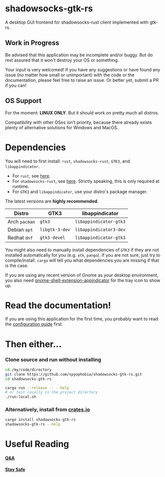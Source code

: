 # shadowsocks-gtk-rs

A desktop GUI frontend for shadowsocks-rust client implemented with gtk-rs.

## Work in Progress

Be advised that this application may be incomplete and/or buggy. But do rest assured that it won't destroy your OS or something.

Your input is very welcomed! If you have any suggestions or have found any issue (no matter how small or unimportant) with the code or the documentation, please feel free to raise an issue. Or better yet, submit a PR if you can!

## OS Support

For the moment: **LINUX ONLY**. But it should work on pretty much all distros.

Compatibility with other OSes isn't priority, because there already exists plenty of alternative solutions for Windows and MacOS.

# Dependencies

You will need to first install: `rust`, `shadowsocks-rust`, `GTK3`, and `libappindicator`.
 - For `rust`, see [here](https://www.rust-lang.org/tools/install).
 - For `shadowsocks-rust`, see [here](https://www.rust-lang.org/tools/install). Strictly speaking, this is only required at runtime.
 - For `GTK3` and `libappindicator`, use your distro's package manager.

The latest versions are **highly recommended**.

| Distro        | GTK3           | libappindicator        |
| ------------- | -------------- | ---------------------- |
| Arch `pacman` | `gtk3`         | `libappindicator-gtk3` |
| Debian `apt`  | `libgtk-3-dev` | `libappindicator3-dev` |
| Redhat `dnf`  | `gtk3-devel`   | `libappindicator-gtk3` |

You might also need to manually install dependencies of `GTK3` if they are not installed automatically for you (e.g. `atk`, `pango`). If you are not sure, just try to compile/install. `cargo` will tell you what dependencies you are missing if that is the case.

If you are using any recent version of Gnome as your desktop environment, you also need [gnome-shell-extension-appindicator](https://extensions.gnome.org/extension/615) for the tray icon to show up.

# Read the documentation!

If you are using this application for the first time, you probably want to read the [configuration guide](res/QnA.md#how-to-customise-configuration) first.

# Then either...

### Clone source and run without installing

```sh
cd /my/code/directory
git clone https://github.com/spyophobia/shadowsocks-gtk-rs.git
cd shadowsocks-gtk-rs
```

```sh
cargo run --release -- --help
# or test locally in the project directory
./run-local.sh
```

### Alternatively, install from [crates.io](https://crates.io/crates/shadowsocks-gtk-rs)

```sh
cargo install shadowsocks-gtk-rs
shadowsocks-gtk-rs --help
```

# Useful Reading

#### [Q&A](res/QnA.md)

#### [Stay Safe](res/stay-safe.md)
